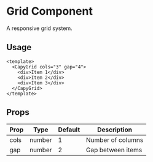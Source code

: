 # Grid Component

A responsive grid system.

## Usage

```vue
<template>
  <CapyGrid cols="3" gap="4">
    <div>Item 1</div>
    <div>Item 2</div>
    <div>Item 3</div>
  </CapyGrid>
</template>
```

## Props

| Prop | Type | Default | Description |
|------|------|---------|-------------|
| cols | number | 1 | Number of columns |
| gap | number | 2 | Gap between items |